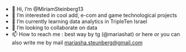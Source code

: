 - 👋 Hi, I’m @MiriamSteinberg13
- 👀 I’m interested in cool add, e-com and game technological projects
- 🌱 I’m currently learning data analytics in TripleTen Israel
- 💞️ I’m looking to collaborate on data 
- 📫 How to reach me : best way by tg (@mariashat) or here or you can also write me by mail mariasha.steunberg@gmail.com

<!---
MiriamSteinberg13/MiriamSteinberg13 is a ✨ special ✨ repository because its `README.md` (this file) appears on your GitHub profile.
You can click the Preview link to take a look at your changes.
--->
